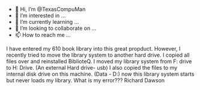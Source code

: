 - 👋 Hi, I’m @TexasCompuMan
- 👀 I’m interested in ...
- 🌱 I’m currently learning ...
- 💞️ I’m looking to collaborate on ...
- 📫 How to reach me ...

I have entered my 610 book library into this great propduct. However, I recently tried to move the library system to another hard drive. 
I copied all files over and reinstalled BiblioteQ. I moved my library system from F: drive to H: Drive. (An external Hard drive- usb)
I also copied the files to my internal disk drive on this machine. (Data - D:) now this library system starts but never loads my library.
What is my error???
Richard Dawson

<!---
TexasCompuMan/TexasCompuMan is a ✨ special ✨ repository because its `README.md` (this file) appears on your GitHub profile.
You can click the Preview link to take a look at your changes.
--->
